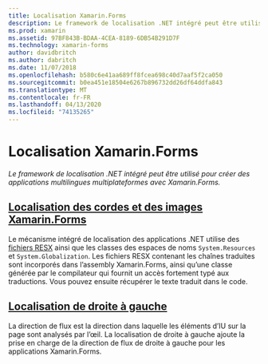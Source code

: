 ```yaml
---
title: Localisation Xamarin.Forms
description: Le framework de localisation .NET intégré peut être utilisé pour créer des applications multilingues multiplateformes avec Xamarin.Forms. Le texte et les images peuvent être localisés, et les applications peuvent prendre en charge un sens de flux de droite à gauche.
ms.prod: xamarin
ms.assetid: 97BF843B-BDAA-4CEA-8189-6DB54B291D7F
ms.technology: xamarin-forms
author: davidbritch
ms.author: dabritch
ms.date: 11/07/2018
ms.openlocfilehash: b580c6e41aa689ff8fcea698c40d7aaf5f2ca050
ms.sourcegitcommit: b0ea451e18504e6267b896732dd26df64ddfa843
ms.translationtype: MT
ms.contentlocale: fr-FR
ms.lasthandoff: 04/13/2020
ms.locfileid: "74135265"
---
```

# <a name="xamarinforms-localization"></a>Localisation Xamarin.Forms

_Le framework de localisation .NET intégré peut être utilisé pour créer des applications multilingues multiplateformes avec Xamarin.Forms._

## <a name="xamarinforms-string-and-image-localization"></a>[Localisation des cordes et des images Xamarin.Forms](text.md)

Le mécanisme intégré de localisation des applications .NET utilise des [fichiers RESX](https://docs.microsoft.com/dotnet/framework/resources/creating-resource-files-for-desktop-apps#resources-in-resx-files) ainsi que les classes des espaces de noms `System.Resources` et `System.Globalization`. Les fichiers RESX contenant les chaînes traduites sont incorporés dans l’assembly Xamarin.Forms, ainsi qu’une classe générée par le compilateur qui fournit un accès fortement typé aux traductions. Vous pouvez ensuite récupérer le texte traduit dans le code.

## <a name="right-to-left-localization"></a>[Localisation de droite à gauche](right-to-left.md)

La direction de flux est la direction dans laquelle les éléments d’IU sur la page sont analysés par l’œil. La localisation de droite à gauche ajoute la prise en charge de la direction de flux de droite à gauche pour les applications Xamarin.Forms.
